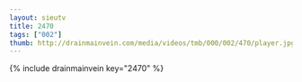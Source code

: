 ```yaml
--- 
layout: sieutv
title: 2470
tags: ["002"]
thumb: http://drainmainvein.com/media/videos/tmb/000/002/470/player.jpg
---
```

{% include drainmainvein key="2470" %} 
